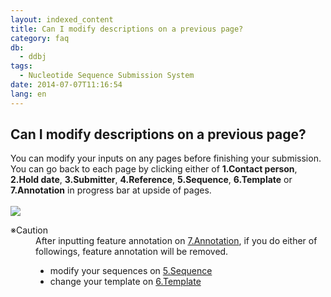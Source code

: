 ```yaml
---
layout: indexed_content
title: Can I modify descriptions on a previous page?
category: faq
db:
  - ddbj
tags: 
  - Nucleotide Sequence Submission System
date: 2014-07-07T11:16:54
lang: en
---
```


## Can I modify descriptions on a previous page?

<p>You can modify your inputs on any pages before finishing your submission. <br>You can go back to each page by clicking either of <strong>1.Contact person</strong>, <strong>2.Hold date</strong>, <strong>3.Submitter</strong>, <strong>4.Reference</strong>, <strong>5.Sequence</strong>, <strong>6.Template</strong> or <strong>7.Annotation</strong> in progress bar at upside of pages. <br><br><a class=\"fancybox\" href=\"/images/news/37296-e.png\"><img src=\"/images/news/37296-e.png\" class=\"alignnone size-full\" height=\"166\" width=\"680\"></a><br><!-- Nucleotide Sequence Submission System --></p><dl><dt><span style=\"color: #ff0000\">※Caution</span></dt><dd>After inputting feature annotation on <a href=\"/ddbj/websub-help-e.html#flow-7\">7.Annotation</a>, if you do either of followings, feature annotation will be removed. <ul><li>modify your sequences on <a href=\"/ddbj/websub-help-e.html#flow-5\">5.Sequence</a></li><li>change your template on <a href=\"/ddbj/websub-help-e.html#flow-6\">6.Template</a></li></ul></dd></dl>